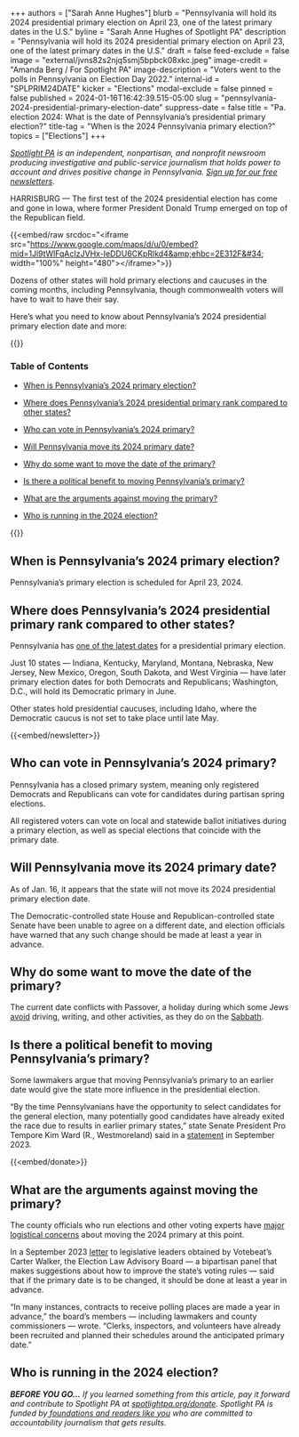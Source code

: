 +++
authors = ["Sarah Anne Hughes"]
blurb = "Pennsylvania will hold its 2024 presidential primary election on April 23, one of the latest primary dates in the U.S."
byline = "Sarah Anne Hughes of Spotlight PA"
description = "Pennsylvania will hold its 2024 presidential primary election on April 23, one of the latest primary dates in the U.S."
draft = false
feed-exclude = false
image = "external/jvns82s2njq5smj5bpbck08xkc.jpeg"
image-credit = "Amanda Berg / For Spotlight PA"
image-description = "Voters went to the polls in Pennsylvania on Election Day 2022."
internal-id = "SPLPRIM24DATE"
kicker = "Elections"
modal-exclude = false
pinned = false
published = 2024-01-16T16:42:39.515-05:00
slug = "pennsylvania-2024-presidential-primary-election-date"
suppress-date = false
title = "Pa. election 2024: What is the date of Pennsylvania’s presidential primary election?"
title-tag = "When is the 2024 Pennsylvania primary election?"
topics = ["Elections"]
+++

<a href="https://www.spotlightpa.org/"><em>Spotlight PA</em></a><em> is an independent, nonpartisan, and nonprofit newsroom producing investigative and public-service journalism that holds power to account and drives positive change in Pennsylvania. </em><a href="https://www.spotlightpa.org/newsletters"><em>Sign up for our free newsletters</em></a><em>.</em>

HARRISBURG — The first test of the 2024 presidential election has come and gone in Iowa, where former President Donald Trump emerged on top of the Republican field.

{{<embed/raw srcdoc="&lt;iframe src=&#34;https://www.google.com/maps/d/u/0/embed?mid=1Jl9tWlFqAcIzJVHx-IeDDU6CKpRlkd4&amp;ehbc=2E312F&#34; width=&#34;100%&#34; height=&#34;480&#34;&gt;&lt;/iframe&gt;">}}

Dozens of other states will hold primary elections and caucuses in the coming months, including Pennsylvania, though commonwealth voters will have to wait to have their say.

Here’s what you need to know about Pennsylvania’s 2024 presidential primary election date and more:

{{<toc>}}

### Table of Contents

- <a href="#spl-heading-1">When is Pennsylvania’s 2024 primary election?</a>

- <a href="#spl-heading-2">Where does Pennsylvania’s 2024 presidential primary rank compared to other states?</a>

- <a href="#spl-heading-3">Who can vote in Pennsylvania’s 2024 primary?</a>

- <a href="#spl-heading-4">Will Pennsylvania move its 2024 primary date?</a>

- <a href="#spl-heading-5">Why do some want to move the date of the primary?</a>

- <a href="#spl-heading-6">Is there a political benefit to moving Pennsylvania’s primary?</a>

- <a href="#spl-heading-7">What are the arguments against moving the primary?</a>

- <a href="#spl-heading-8">Who is running in the 2024 election?</a>

{{</toc>}}

<h2 id="spl-heading-1">When is Pennsylvania’s 2024 primary election?</h2>

Pennsylvania’s primary election is scheduled for April 23, 2024.

<h2 id="spl-heading-2">Where does Pennsylvania’s 2024 presidential primary rank compared to other states?</h2>

Pennsylvania has <a href="https://www.ncsl.org/elections-and-campaigns/2024-state-primary-election-dates">one of the latest dates</a> for a presidential primary election.

Just 10 states — Indiana, Kentucky, Maryland, Montana, Nebraska, New Jersey, New Mexico, Oregon, South Dakota, and West Virginia — have later primary election dates for both Democrats and Republicans; Washington, D.C., will hold its Democratic primary in June.

Other states hold presidential caucuses, including Idaho, where the Democratic caucus is not set to take place until late May.

{{<embed/newsletter>}}

<h2 id="spl-heading-3">Who can vote in Pennsylvania’s 2024 primary?</h2>

Pennsylvania has a closed primary system, meaning only registered Democrats and Republicans can vote for candidates during partisan spring elections.

All registered voters can vote on local and statewide ballot initiatives during a primary election, as well as special elections that coincide with the primary date.

<h2 id="spl-heading-4">Will Pennsylvania move its 2024 primary date?</h2>

As of Jan. 16, it appears that the state will not move its 2024 presidential primary election date.

The Democratic-controlled state House and Republican-controlled state Senate have been unable to agree on a different date, and election officials have warned that any such change should be made at least a year in advance.

<h2 id="spl-heading-5">Why do some want to move the date of the primary?</h2>

The current date conflicts with Passover, a holiday during which some Jews <a href="https://jmoreliving.com/2021/03/24/passover-rules-a-cheat-sheet-of-holiday-practices/">avoid</a> driving, writing, and other activities, as they do on the <a href="https://www.chabad.org/library/article_cdo/aid/95907/jewish/The-Shabbat-Laws.htm">Sabbath</a>.

<h2 id="spl-heading-6">Is there a political benefit to moving Pennsylvania’s primary?</h2>

Some lawmakers argue that moving Pennsylvania’s primary to an earlier date would give the state more influence in the presidential election.

“By the time Pennsylvanians have the opportunity to select candidates for the general election, many potentially good candidates have already exited the race due to results in earlier primary states,” state Senate President Pro Tempore Kim Ward (R., Westmoreland) said in a <a href="https://www.pasenategop.com/news/senate-president-pro-tempore-kim-ward-on-moving-up-the-pennsylvania-primary-date-for-the-2024-election/">statement</a> in September 2023.

{{<embed/donate>}}

<h2 id="spl-heading-7">What are the arguments against moving the primary?</h2>

The county officials who run elections and other voting experts have <a href="https://www.spotlightpa.org/news/2023/08/pennsylvania-presidential-primary-date-2024-passover/">major logistical concerns</a> about moving the 2024 primary at this point.

In a September 2023 <a href="https://twitter.com/ByCarterWalker/status/1707881324063723583/photo/1">letter</a> to legislative leaders obtained by Votebeat’s Carter Walker, the Election Law Advisory Board — a bipartisan panel that makes suggestions about how to improve the state’s voting rules — said that if the primary date is to be changed, it should be done at least a year in advance.

“In many instances, contracts to receive polling places are made a year in advance,” the board’s members — including lawmakers and county commissioners — wrote. “Clerks, inspectors, and volunteers have already been recruited and planned their schedules around the anticipated primary date.”

<h2 id="spl-heading-8">Who is running in the 2024 election?</h2>

<strong><em>BEFORE YOU GO…</em></strong><em> If you learned something from this article, pay it forward and contribute to Spotlight PA at </em><a href="http://spotlightpa.org/donate"><em>spotlightpa.org/donate</em></a><em>. Spotlight PA is funded by</em><a href="https://www.spotlightpa.org/support"><em> foundations and readers like you</em></a><em> who are committed to accountability journalism that gets results.</em>


